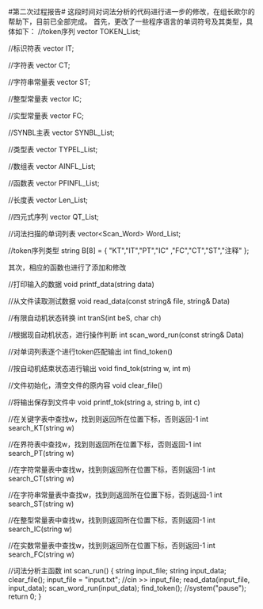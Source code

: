 
#第二次过程报告#
这段时间对词法分析的代码进行进一步的修改，在组长欧尔的帮助下，目前已全部完成。
首先，更改了一些程序语言的单词符号及其类型，具体如下：
//token序列
vector<TOKEN> TOKEN_List;

//标识符表
vector<string> IT;

//字符表
vector<string> CT;

//字符串常量表
vector<string> ST;

//整型常量表
vector<string> IC;

//实型常量表
vector<string> FC;

//SYNBL主表
vector<SYNBL> SYNBL_List;

//类型表
vector<TYPEL> TYPEL_List;

//数组表
vector<AINFL> AINFL_List;

//函数表
vector<PFINFL> PFINFL_List;

//长度表
vector<int> Len_List;

//四元式序列
vector<QT> QT_List;

//词法扫描的单词列表
vector<Scan_Word> Word_List;

//token序列类型
string B[8] = { "KT","IT","PT","IC" ,"FC","CT","ST","注释" };

其次，相应的函数也进行了添加和修改

//打印输入的数据
void printf_data(string data)

//从文件读取测试数据
void read_data(const string& file, string& Data)

//有限自动机状态转换
int tranS(int beS, char ch)

//根据现自动机状态，进行操作判断
int scan_word_run(const string& Data)

//对单词列表逐个进行token匹配输出
int find_token()

//按自动机结束状态进行输出
void find_tok(string w, int m)

//文件初始化，清空文件的原内容
void clear_file()

//将输出保存到文件中
void printf_tok(string a, string b, int c)

//在关键字表中查找w，找到则返回所在位置下标，否则返回-1
int search_KT(string w)

//在界符表中查找w，找到则返回所在位置下标，否则返回-1
int search_PT(string w)

//在字符常量表中查找w，找到则返回所在位置下标，否则返回-1
int search_CT(string w)

//在字符串常量表中查找w，找到则返回所在位置下标，否则返回-1
int search_ST(string w)

//在整型常量表中查找w，找到则返回所在位置下标，否则返回-1
int search_IC(string w)

//在实数常量表中查找w，找到则返回所在位置下标，否则返回-1
int search_FC(string w)

//词法分析主函数
int scan_run()
{
	string input_file;
	string input_data;
	clear_file();
	input_file = "input.txt";
	//cin >> input_file;
	read_data(input_file, input_data);
	scan_word_run(input_data);
	find_token();
	//system("pause");
	return 0;
}

